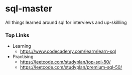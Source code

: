# sql-master
All things learned around sql for interviews and up-skillling


### Top Links
- Learning
  - https://www.codecademy.com/learn/learn-sql
- Practising
  - https://leetcode.com/studyplan/top-sql-50/
  - https://leetcode.com/studyplan/premium-sql-50/   
